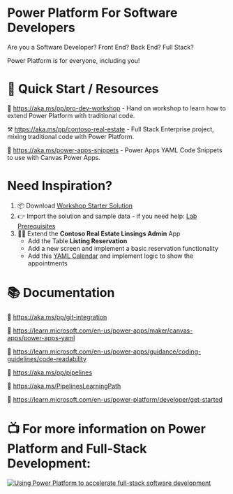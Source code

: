 # Power Platform For Software Developers

Are you a Software Developer? Front End? Back End? Full Stack?

Power Platform is for everyone, including you!

# 📖 Quick Start / Resources 

🧪 https://aka.ms/pp/pro-dev-workshop - Hand on workshop to learn how to extend Power Platform with traditional code.

⚒️ https://aka.ms/pp/contoso-real-estate - Full Stack Enterprise project, mixing traditional code with Power Platform.

🧩 https://aka.ms/power-apps-snippets - Power Apps YAML Code Snippets to use with Canvas Power Apps.

# Need Inspiration?

1. 📦 Download [Workshop Starter Solution](https://github.com/scottdurow/power-platform-pro-dev-workshop/tree/main/WorkshopStarterSolution)
2. 👉 Import the solution and sample data - if you need help: [Lab Prerequisites](https://github.com/scottdurow/power-platform-pro-dev-workshop/blob/main/Labs/Lab%20Prerequisites.md)
3. 🧑‍💻 Extend the **Contoso Real Estate Linsings Admin** App
   - Add the Table **Listing Reservation**
   - Add a new screen and implement a basic reservation functionality
   - Add this [YAML Calendar](https://github.com/pnp/powerplatform-snippets/tree/main/power-apps/calendar/) and implement logic to show the appointments
  
# 📚 Documentation
📃 https://aka.ms/pp/git-integration

📃 https://learn.microsoft.com/en-us/power-apps/maker/canvas-apps/power-apps-yaml

📃 https://learn.microsoft.com/en-us/power-apps/guidance/coding-guidelines/code-readability

📃 https://aka.ms/pp/pipelines

📃 https://aka.ms/PipelinesLearningPath

📃 https://learn.microsoft.com/en-us/power-platform/developer/get-started

# 📺 For more information on Power Platform and Full-Stack Development:

[![Using Power Platform to accelerate full-stack software development](https://img.youtube.com/vi/NYeQGuCJnzU/0.jpg)](https://www.youtube.com/watch?v=NYeQGuCJnzU)


